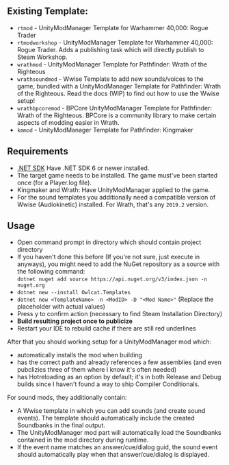 ## Existing Template:

- `rtmod`  - UnityModManager Template for Warhammer 40,000: Rogue Trader
- `rtmodworkshop`  - UnityModManager Template for Warhammer 40,000: Rogue Trader. Adds a publishing task which will directly publish to Steam Workshop.
- `wrathmod`  - UnityModManager Template for Pathfinder: Wrath of the Righteous
- `wrathsoundmod`  - Wwise Template to add new sounds/voices to the game, bundled with a UnityModManager Template for Pathfinder: Wrath of the Righteous. Read the docs (WIP) to find out how to use the Wwise setup!
- `wrathbpcoremod` - BPCore UnityModManager Template for Pathfinder: Wrath of the Righteous. BPCore is a community library to make certain aspects of modding easier in Wrath.
- `kmmod` - UnityModManager Template for Pathfinder: Kingmaker

## Requirements

- [.NET SDK](https://dotnet.microsoft.com/en-us/download) Have .NET SDK 6 or newer installed.
- The target game needs to be installed. The game must've been started once (for a Player.log file).
- Kingmaker and Wrath: Have UnityModManager applied to the game.
- For the sound templates you additionally need a compatible version of Wwise (Audiokinetic) installed. For Wrath, that's any `2019.2` version.

## Usage

- Open command prompt in directory which should contain project directory
- If you haven't done this before (If you're not sure, just execute in anyways), you might need to add the NuGet repository as a source with the following command:  
  `dotnet nuget add source https://api.nuget.org/v3/index.json -n nuget.org`
- `dotnet new --install Owlcat.Templates`
- `dotnet new <TemplateName> -n <ModID> -D "<Mod Name>"`  (Replace the <value> placeholder with actual values)
- Press y to confirm action (necessary to find Steam Installation Directory)
- **Build resulting project once to publicize**
- Restart your IDE to rebuild cache if there are still red underlines

After that you should working setup for a UnityModManager mod which:

- automatically installs the mod when building
- has the correct path and already references a few assemblies (and even pubclizies three of them where I know it's often needed)
- has Hotreloading as an option by default; it's in both Release and Debug builds since I haven't found a way to ship Compiler Conditionals.

For sound mods, they additionally contain:

- A Wwise template in which you can add sounds (and create sound events). The template should automatically include the created Soundbanks in the final output.
- The UnityModManager mod part will automatically load the Soundbanks contained in the mod directory during runtime.
- If the event name matches an answer/cue/dialog guid, the sound event should automatically play when that answer/cue/dialog is displayed.